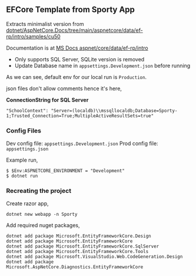 ## EFCore Template from Sporty App
Extracts minimalist version from
[dotnet/AspNetCore.Docs/tree/main/aspnetcore/data/ef-rp/intro/samples/cu50](https://github.com/dotnet/AspNetCore.Docs/tree/main/aspnetcore/data/ef-rp/intro/samples/cu50)

Documentation is at [MS Docs aspnet/core/data/ef-rp/intro](https://docs.microsoft.com/en-us/aspnet/core/data/ef-rp/intro)

- Only supports SQL Server, SQLite version is removed
- Update Database name in `appsettings.Development.json` before running


As we can see, default env for our local run is `Production`.

json files don't allow comments hence it's here,

**ConnectionString for SQL Server**

    "SchoolContext": "Server=(localdb)\\mssqllocaldb;Database=Sporty-1;Trusted_Connection=True;MultipleActiveResultSets=true"


### Config Files
Dev config file: `appsettings.Development.json`
Prod config file: `appsettings.json`

Example run,

    $ $Env:ASPNETCORE_ENVIRONMENT = "Development"
    $ dotnet run

### Recreating the project
Create razor app,

    dotnet new webapp -n Sporty

Add required nuget packages,

    dotnet add package Microsoft.EntityFrameworkCore.Design
    dotnet add package Microsoft.EntityFrameworkCore
    dotnet add package Microsoft.EntityFrameworkCore.SqlServer
    dotnet add package Microsoft.EntityFrameworkCore.Tools
    dotnet add package Microsoft.VisualStudio.Web.CodeGeneration.Design
    dotnet add package Microsoft.AspNetCore.Diagnostics.EntityFrameworkCore
